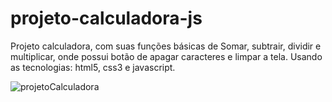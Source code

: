 # projeto-calculadora-js
Projeto calculadora, com suas funções básicas de Somar, subtrair, dividir e multiplicar, onde possui botão de apagar caracteres e limpar a tela. Usando as tecnologias: html5, css3 e javascript.


![projetoCalculadora](https://user-images.githubusercontent.com/49289106/157794967-89755391-9426-450c-8f2f-dde825358029.jpg)
